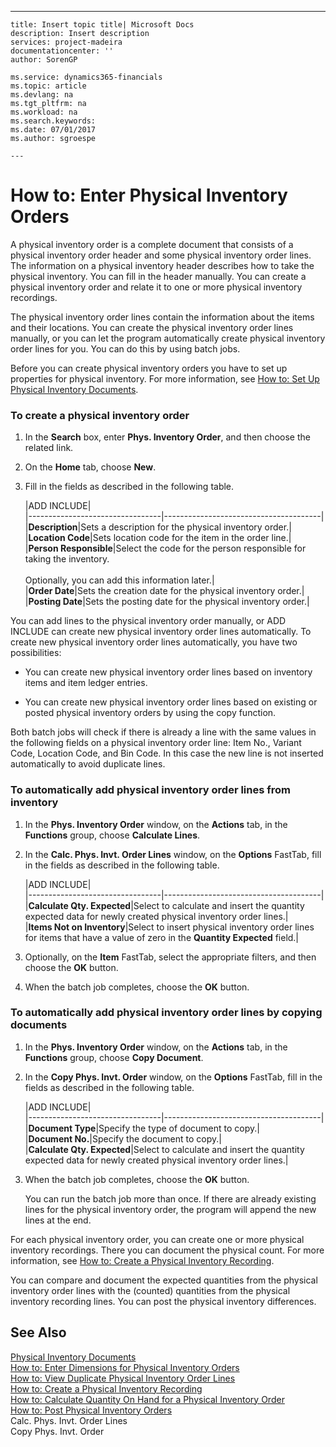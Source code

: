---
    title: Insert topic title| Microsoft Docs
    description: Insert description
    services: project-madeira
    documentationcenter: ''
    author: SorenGP

    ms.service: dynamics365-financials
    ms.topic: article
    ms.devlang: na
    ms.tgt_pltfrm: na
    ms.workload: na
    ms.search.keywords:
    ms.date: 07/01/2017
    ms.author: sgroespe

    ---
# How to: Enter Physical Inventory Orders
A physical inventory order is a complete document that consists of a physical inventory order header and some physical inventory order lines. The information on a physical inventory header describes how to take the physical inventory. You can fill in the header manually. You can create a physical inventory order and relate it to one or more physical inventory recordings.  
  
 The physical inventory order lines contain the information about the items and their locations. You can create the physical inventory order lines manually, or you can let the program automatically create physical inventory order lines for you. You can do this by using batch jobs.  
  
 Before you can create physical inventory orders you have to set up properties for physical inventory. For more information, see [How to: Set Up Physical Inventory Documents](../FullExperience/how-to-set-up-physical-inventory-documents.md).  
  
### To create a physical inventory order  
  
1.  In the **Search** box, enter **Phys. Inventory Order**, and then choose the related link.  
  
2.  On the **Home** tab, choose **New**.  
  
3.  Fill in the fields as described in the following table.  
  
    |ADD INCLUDE<!--[!INCLUDE[bp_tablefield](../../includes/bp_tabledescription_md.md)]-->|  
    |---------------------------------|---------------------------------------|  
    |**Description**|Sets a description for the physical inventory order.|  
    |**Location Code**|Sets location code for the item in the order line.|  
    |**Person Responsible**|Select the code for the person responsible for taking the inventory.<br /><br /> Optionally, you can add this information later.|  
    |**Order Date**|Sets the creation date for the physical inventory order.|  
    |**Posting Date**|Sets the posting date for the physical inventory order.|  
  
 You can add lines to the physical inventory order manually, or ADD INCLUDE<!--[!INCLUDE[navnow](../../includes/navnow_md.md)]--> can create new physical inventory order lines automatically. To create new physical inventory order lines automatically, you have two possibilities:  
  
-   You can create new physical inventory order lines based on inventory items and item ledger entries.  
  
-   You can create new physical inventory order lines based on existing or posted physical inventory orders by using the copy function.  
  
 Both batch jobs will check if there is already a line with the same values in the following fields on a physical inventory order line: Item No., Variant Code, Location Code, and Bin Code. In this case the new line is not inserted automatically to avoid duplicate lines.  
  
### To automatically add physical inventory order lines from inventory  
  
1.  In the **Phys. Inventory Order** window, on the **Actions** tab, in the **Functions** group, choose **Calculate Lines**.  
  
2.  In the **Calc. Phys. Invt. Order Lines** window, on the **Options** FastTab, fill in the fields as described in the following table.  
  
    |ADD INCLUDE<!--[!INCLUDE[bp_tablefield](../../includes/bp_tabledescription_md.md)]-->|  
    |---------------------------------|---------------------------------------|  
    |**Calculate Qty. Expected**|Select to calculate and insert the quantity expected data for newly created physical inventory order lines.|  
    |**Items Not on Inventory**|Select to insert physical inventory order lines for items that have a value of zero in the **Quantity Expected** field.|  
  
3.  Optionally, on the **Item** FastTab, select the appropriate filters, and then choose the **OK** button.  
  
4.  When the batch job completes, choose the **OK** button.  
  
### To automatically add physical inventory order lines by copying documents  
  
1.  In the **Phys. Inventory Order** window, on the **Actions** tab, in the **Functions** group, choose **Copy Document**.  
  
2.  In the **Copy Phys. Invt. Order** window, on the **Options** FastTab, fill in the fields as described in the following table.  
  
    |ADD INCLUDE<!--[!INCLUDE[bp_tablefield](../../includes/bp_tabledescription_md.md)]-->|  
    |---------------------------------|---------------------------------------|  
    |**Document Type**|Specify the type of document to copy.|  
    |**Document No.**|Specify the document to copy.|  
    |**Calculate Qty. Expected**|Select to calculate and insert the quantity expected data for newly created physical inventory order lines.|  
  
3.  When the batch job completes, choose the **OK** button.  
  
     You can run the batch job more than once. If there are already existing lines for the physical inventory order, the program will append the new lines at the end.  
  
 For each physical inventory order, you can create one or more physical inventory recordings. There you can document the physical count. For more information, see [How to: Create a Physical Inventory Recording](../FullExperience/how-to-create-a-physical-inventory-recording.md).  
  
 You can compare and document the expected quantities from the physical inventory order lines with the \(counted\) quantities from the physical inventory recording lines. You can post the physical inventory differences.  
  
## See Also  
 [Physical Inventory Documents](../FullExperience/physical-inventory-documents.md)   
 [How to: Enter Dimensions for Physical Inventory Orders](../FullExperience/how-to-enter-dimensions-for-physical-inventory-orders.md)   
 [How to: View Duplicate Physical Inventory Order Lines](../FullExperience/how-to-view-duplicate-physical-inventory-order-lines.md)   
 [How to: Create a Physical Inventory Recording](../FullExperience/how-to-create-a-physical-inventory-recording.md)   
 [How to: Calculate Quantity On Hand for a Physical Inventory Order](../FullExperience/how-to-calculate-quantity-on-hand-for-a-physical-inventory-order.md)   
 [How to: Post Physical Inventory Orders](../FullExperience/how-to-post-physical-inventory-orders.md)   
 Calc. Phys. Invt. Order Lines   
 Copy Phys. Invt. Order